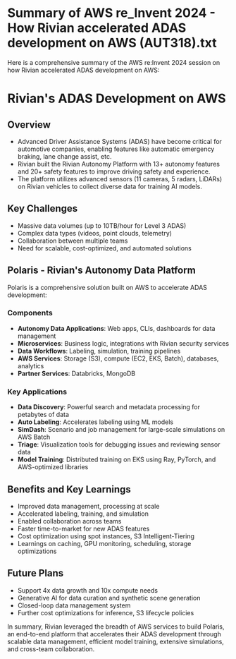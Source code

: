 # Summary of AWS re_Invent 2024 - How Rivian accelerated ADAS development on AWS (AUT318).txt

Here is a comprehensive summary of the AWS re:Invent 2024 session on how Rivian accelerated ADAS development on AWS:

# Rivian's ADAS Development on AWS

## Overview

- Advanced Driver Assistance Systems (ADAS) have become critical for automotive companies, enabling features like automatic emergency braking, lane change assist, etc.
- Rivian built the Rivian Autonomy Platform with 13+ autonomy features and 20+ safety features to improve driving safety and experience.
- The platform utilizes advanced sensors (11 cameras, 5 radars, LiDARs) on Rivian vehicles to collect diverse data for training AI models.

## Key Challenges

- Massive data volumes (up to 10TB/hour for Level 3 ADAS)
- Complex data types (videos, point clouds, telemetry)
- Collaboration between multiple teams 
- Need for scalable, cost-optimized, and automated solutions

## Polaris - Rivian's Autonomy Data Platform 

Polaris is a comprehensive solution built on AWS to accelerate ADAS development:

### Components

- **Autonomy Data Applications**: Web apps, CLIs, dashboards for data management
- **Microservices**: Business logic, integrations with Rivian security services
- **Data Workflows**: Labeling, simulation, training pipelines
- **AWS Services**: Storage (S3), compute (EC2, EKS, Batch), databases, analytics 
- **Partner Services**: Databricks, MongoDB

### Key Applications

- **Data Discovery**: Powerful search and metadata processing for petabytes of data
- **Auto Labeling**: Accelerates labeling using ML models 
- **SimDash**: Scenario and job management for large-scale simulations on AWS Batch
- **Triage**: Visualization tools for debugging issues and reviewing sensor data
- **Model Training**: Distributed training on EKS using Ray, PyTorch, and AWS-optimized libraries

## Benefits and Key Learnings

- Improved data management, processing at scale
- Accelerated labeling, training, and simulation 
- Enabled collaboration across teams
- Faster time-to-market for new ADAS features
- Cost optimization using spot instances, S3 Intelligent-Tiering
- Learnings on caching, GPU monitoring, scheduling, storage optimizations

## Future Plans

- Support 4x data growth and 10x compute needs
- Generative AI for data curation and synthetic scene generation
- Closed-loop data management system
- Further cost optimizations for inference, S3 lifecycle policies

In summary, Rivian leveraged the breadth of AWS services to build Polaris, an end-to-end platform that accelerates their ADAS development through scalable data management, efficient model training, extensive simulations, and cross-team collaboration.